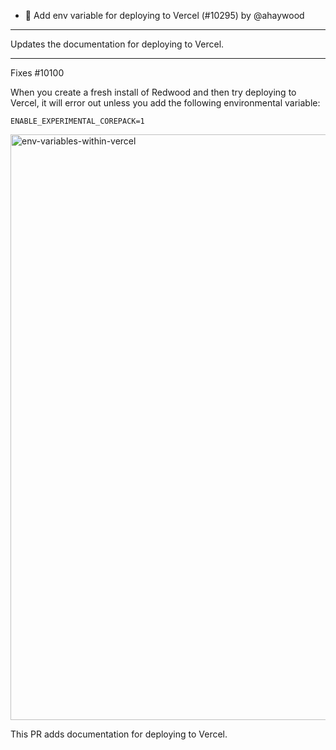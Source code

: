- 📝 Add env variable for deploying to Vercel (#10295) by @ahaywood

---

Updates the documentation for deploying to Vercel.

---

Fixes #10100

When you create a fresh install of Redwood and then try deploying to Vercel, it will error out unless you add the following environmental variable:

```
ENABLE_EXPERIMENTAL_COREPACK=1
```

<img width="937" alt="env-variables-within-vercel" src="https://github.com/redwoodjs/redwood/assets/212300/c57a1208-df38-4e1e-9440-0bba583194fb">

This PR adds documentation for deploying to Vercel.
